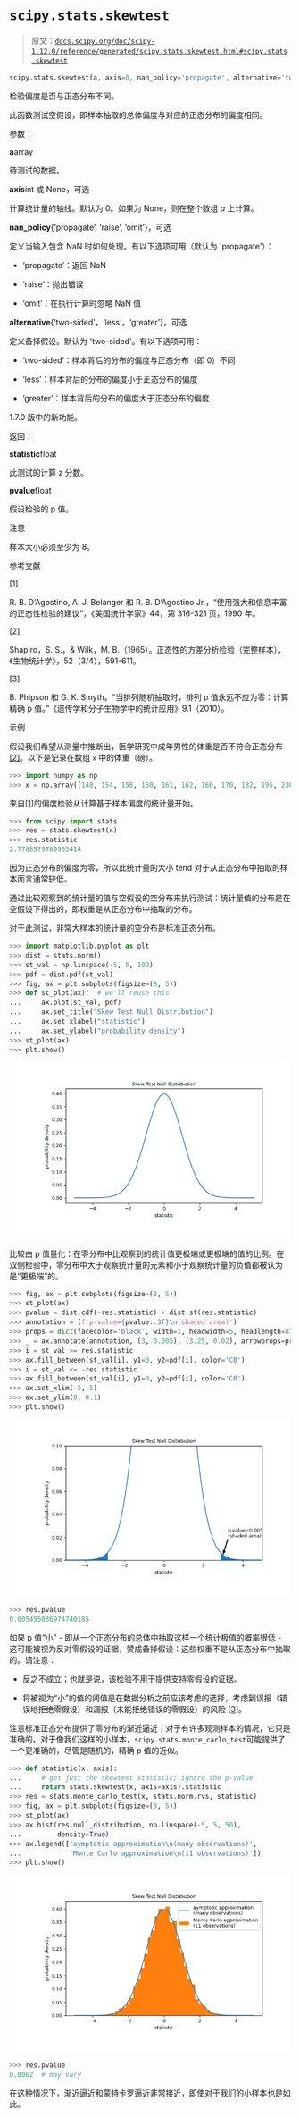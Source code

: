 # `scipy.stats.skewtest`

> 原文：[`docs.scipy.org/doc/scipy-1.12.0/reference/generated/scipy.stats.skewtest.html#scipy.stats.skewtest`](https://docs.scipy.org/doc/scipy-1.12.0/reference/generated/scipy.stats.skewtest.html#scipy.stats.skewtest)

```py
scipy.stats.skewtest(a, axis=0, nan_policy='propagate', alternative='two-sided')
```

检验偏度是否与正态分布不同。

此函数测试空假设，即样本抽取的总体偏度与对应的正态分布的偏度相同。

参数：

**a**array

待测试的数据。

**axis**int 或 None，可选

计算统计量的轴线。默认为 0。如果为 None，则在整个数组 *a* 上计算。

**nan_policy**{‘propagate’, ‘raise’, ‘omit’}，可选

定义当输入包含 NaN 时如何处理。有以下选项可用（默认为 'propagate'）：

+   ‘propagate’：返回 NaN

+   ‘raise’：抛出错误

+   ‘omit’：在执行计算时忽略 NaN 值

**alternative**{‘two-sided’，‘less’，‘greater’}，可选

定义备择假设。默认为 'two-sided'。有以下选项可用：

+   ‘two-sided’：样本背后的分布的偏度与正态分布（即 0）不同

+   ‘less’：样本背后的分布的偏度小于正态分布的偏度

+   ‘greater’：样本背后的分布的偏度大于正态分布的偏度

1.7.0 版中的新功能。

返回：

**statistic**float

此测试的计算 z 分数。

**pvalue**float

假设检验的 p 值。

注意

样本大小必须至少为 8。

参考文献

[1]

R. B. D’Agostino, A. J. Belanger 和 R. B. D’Agostino Jr.，“使用强大和信息丰富的正态性检验的建议”，《美国统计学家》44，第 316-321 页，1990 年。

[2]

Shapiro，S. S.，& Wilk，M. B.（1965）。正态性的方差分析检验（完整样本）。《生物统计学》，52（3/4），591-611。

[3]

B. Phipson 和 G. K. Smyth。“当排列随机抽取时，排列 p 值永远不应为零：计算精确 p 值。”《遗传学和分子生物学中的统计应用》9.1（2010）。

示例

假设我们希望从测量中推断出，医学研究中成年男性的体重是否不符合正态分布 [[2]](#r906f1fd917a7-2)。以下是记录在数组 `x` 中的体重（磅）。

```py
>>> import numpy as np
>>> x = np.array([148, 154, 158, 160, 161, 162, 166, 170, 182, 195, 236]) 
```

来自[[1]](#r906f1fd917a7-1)的偏度检验从计算基于样本偏度的统计量开始。

```py
>>> from scipy import stats
>>> res = stats.skewtest(x)
>>> res.statistic
2.7788579769903414 
```

因为正态分布的偏度为零，所以此统计量的大小 tend 对于从正态分布中抽取的样本而言通常较低。

通过比较观察到的统计量的值与空假设的空分布来执行测试：统计量值的分布是在空假设下得出的，即权重是从正态分布中抽取的分布。

对于此测试，非常大样本的统计量的空分布是标准正态分布。

```py
>>> import matplotlib.pyplot as plt
>>> dist = stats.norm()
>>> st_val = np.linspace(-5, 5, 100)
>>> pdf = dist.pdf(st_val)
>>> fig, ax = plt.subplots(figsize=(8, 5))
>>> def st_plot(ax):  # we'll reuse this
...     ax.plot(st_val, pdf)
...     ax.set_title("Skew Test Null Distribution")
...     ax.set_xlabel("statistic")
...     ax.set_ylabel("probability density")
>>> st_plot(ax)
>>> plt.show() 
```

![../../_images/scipy-stats-skewtest-1_00_00.png](img/ebcdea3b1cac7cdef2cfc369c315ddee.png)

比较由 p 值量化：在零分布中比观察到的统计值更极端或更极端的值的比例。在双侧检验中，零分布中大于观察统计量的元素和小于观察统计量的负值都被认为是“更极端”的。

```py
>>> fig, ax = plt.subplots(figsize=(8, 5))
>>> st_plot(ax)
>>> pvalue = dist.cdf(-res.statistic) + dist.sf(res.statistic)
>>> annotation = (f'p-value={pvalue:.3f}\n(shaded area)')
>>> props = dict(facecolor='black', width=1, headwidth=5, headlength=8)
>>> _ = ax.annotate(annotation, (3, 0.005), (3.25, 0.02), arrowprops=props)
>>> i = st_val >= res.statistic
>>> ax.fill_between(st_val[i], y1=0, y2=pdf[i], color='C0')
>>> i = st_val <= -res.statistic
>>> ax.fill_between(st_val[i], y1=0, y2=pdf[i], color='C0')
>>> ax.set_xlim(-5, 5)
>>> ax.set_ylim(0, 0.1)
>>> plt.show() 
```

![../../_images/scipy-stats-skewtest-1_01_00.png](img/d6a96fb71a877cd1f27fdf7ea471a904.png)

```py
>>> res.pvalue
0.005455036974740185 
```

如果 p 值“小” - 即从一个正态分布的总体中抽取这样一个统计极值的概率很低 - 这可能被视为反对零假设的证据，赞成备择假设：这些权重不是从正态分布中抽取的。请注意：

+   反之不成立；也就是说，该检验不用于提供支持零假设的证据。

+   将被视为“小”的值的阈值是在数据分析之前应该考虑的选择，考虑到误报（错误地拒绝零假设）和漏报（未能拒绝错误的零假设）的风险 [[3]](#r906f1fd917a7-3)。

注意标准正态分布提供了零分布的渐近逼近；对于有许多观测样本的情况，它只是准确的。对于像我们这样的小样本，`scipy.stats.monte_carlo_test`可能提供了一个更准确的，尽管是随机的，精确 p 值的近似。

```py
>>> def statistic(x, axis):
...     # get just the skewtest statistic; ignore the p-value
...     return stats.skewtest(x, axis=axis).statistic
>>> res = stats.monte_carlo_test(x, stats.norm.rvs, statistic)
>>> fig, ax = plt.subplots(figsize=(8, 5))
>>> st_plot(ax)
>>> ax.hist(res.null_distribution, np.linspace(-5, 5, 50),
...         density=True)
>>> ax.legend(['aymptotic approximation\n(many observations)',
...            'Monte Carlo approximation\n(11 observations)'])
>>> plt.show() 
```

![../../_images/scipy-stats-skewtest-1_02_00.png](img/aa68f3f33038d1f2e159c1702e22132e.png)

```py
>>> res.pvalue
0.0062  # may vary 
```

在这种情况下，渐近逼近和蒙特卡罗逼近非常接近，即使对于我们的小样本也是如此。
